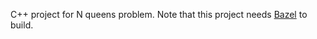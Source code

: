 C++ project for N queens problem. Note that this project needs [Bazel](http://bazel.build) to build.
